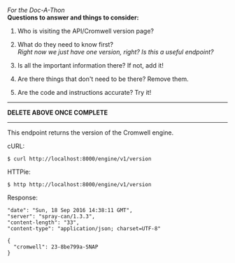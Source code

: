 _For the Doc-A-Thon_  
**Questions to answer and things to consider:**

1. Who is visiting the API/Cromwell version page?  

2. What do they need to know first?  
*Right now we just have one version, right? Is this a useful endpoint?*
3. Is all the important information there? If not, add it!  

4. Are there things that don't need to be there? Remove them.  

5. Are the code and instructions accurate? Try it!

---
 **DELETE ABOVE ONCE COMPLETE**

---

This endpoint returns the version of the Cromwell engine.

cURL:
```
$ curl http://localhost:8000/engine/v1/version
```

HTTPie:
```
$ http http://localhost:8000/engine/v1/version
```

Response:
```
"date": "Sun, 18 Sep 2016 14:38:11 GMT",
"server": "spray-can/1.3.3",
"content-length": "33",
"content-type": "application/json; charset=UTF-8"

{
  "cromwell": 23-8be799a-SNAP
}
```